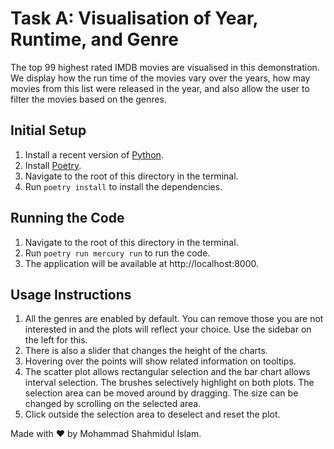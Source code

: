 # Task A: Visualisation of Year, Runtime, and Genre

The top 99 highest rated IMDB movies are visualised in this demonstration. We display how the run time of the movies vary over the years, how may movies from this list were released in the year, and also allow the user to filter the movies based on the genres.

## Initial Setup

1. Install a recent version of [Python](https://www.python.org/downloads/).
2. Install [Poetry](https://python-poetry.org/docs/#installing-with-the-official-installer).
3. Navigate to the root of this directory in the terminal.
4. Run `poetry install` to install the dependencies.

## Running the Code

1. Navigate to the root of this directory in the terminal.
2. Run `poetry run mercury run` to run the code.
3. The application will be available at http://localhost:8000.

## Usage Instructions

1. All the genres are enabled by default. You can remove those you are not interested in and the plots will reflect your choice. Use the sidebar on the left for this.
2. There is also a slider that changes the height of the charts.
3. Hovering over the points will show related information on tooltips.
4. The scatter plot allows rectangular selection and the bar chart allows interval selection. The brushes selectively highlight on both plots. The selection area can be moved around by dragging. The size can be changed by scrolling on the selected area.
5. Click outside the selection area to deselect and reset the plot.

Made with ❤️ by Mohammad Shahmidul Islam.